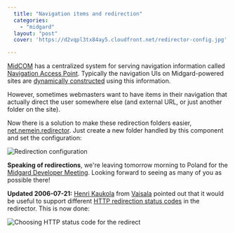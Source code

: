 ```yaml
---
  title: "Navigation items and redirection"
  categories: 
    - "midgard"
  layout: "post"
  cover: 'https://d2vqpl3tx84ay5.cloudfront.net/redirector-config.jpg'

---
```

[MidCOM][1] has a centralized system for serving navigation information called [Navigation Access Point][2]. Typically the navigation UIs on Midgard-powered sites are [dynamically constructed][3] using this information.

However, sometimes webmasters want to have items in their navigation that actually direct the user somewhere else (and external URL, or just another folder on the site). 

Now there is a solution to make these redirection folders easier, [net.nemein.redirector][4]. Just create a new folder handled by this component and set the configuration:

![Redirection configuration](https://d2vqpl3tx84ay5.cloudfront.net/redirector-config.jpg)

__Speaking of redirections__, we're leaving tomorrow morning to Poland for the [Midgard Developer Meeting][5]. Looking forward to seeing as many of you as possible there!

__Updated 2006-07-21:__ [Henri Kaukola][6] from [Vaisala][7] pointed out that it would be useful to support different [HTTP redirection status codes][8] in the redirector. This is now done:

![Choosing HTTP status code for the redirect](https://d2vqpl3tx84ay5.cloudfront.net/redirector-http-status-codes.jpg)

[1]: http://www.midgard-project.org/documentation/midcom/
[2]: http://www.midgard-project.org/midcom-permalink-605136b3ee7596f0b53838dce41b6f5c
[3]: http://bergie.iki.fi/midcom-permalink-ee2a9adc38ab89dba7c45d4ad5a60de4
[4]: http://pear.midcom-project.org/index.php?package=net_nemein_redirector&release=1.0.0&downloads
[5]: http://www.midgard-project.org/community/events/e4f69dcc5fa78db88a9396a8f300dbad.html
[6]: http://www.kaukolaweb.com/
[7]: http://www.vaisala.com/
[8]: http://www.mattcutts.com/blog/seo-advice-discussing-302-redirects/
